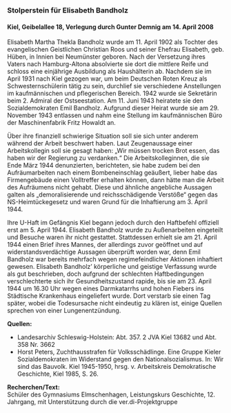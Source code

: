 ### Stolperstein für Elisabeth Bandholz
#### Kiel, Geibelallee 18, Verlegung durch Gunter Demnig am 14. April 2008

Elisabeth Martha Thekla Bandholz wurde am 11. April 1902 als Tochter des evangelischen Geistlichen Christian Roos und seiner Ehefrau Elisabeth, geb. Hüben, in Innien bei Neumünster geboren. Nach der Versetzung ihres Vaters nach Hamburg-Altona absolvierte sie dort die mittlere Reife und schloss eine einjährige Ausbildung als Haushälterin ab. Nachdem sie im April 1931 nach Kiel gezogen war, um beim Deutschen Roten Kreuz als Schwesternschülerin tätig zu sein, durchlief sie verschiedene Anstellungen im kaufmännischen und pflegerischen Bereich. 1942 wurde sie Sekretärin beim 2. Admiral der Ostseestation. Am 11. Juni 1943 heiratete sie den Sozialdemokraten Emil Bandholz. Aufgrund dieser Heirat wurde sie am 29. November 1943 entlassen und nahm eine Stellung im kaufmännischen Büro der Maschinenfabrik Fritz Howaldt an.

Über ihre finanziell schwierige Situation soll sie sich unter anderem während der Arbeit beschwert haben. Laut Zeugenaussage einer Arbeitskollegin soll sie gesagt haben: „Wir müssen trocken Brot essen, das haben wir der Regierung zu verdanken.“ Die Arbeitskolleginnen, die sie Ende März 1944 denunzierten, berichteten, sie habe zudem bei den Aufräumarbeiten nach einem Bombeneinschlag geäußert, lieber habe das Firmengebäude einen Volltreffer erhalten können, dann hätte man die Arbeit des Aufräumens nicht gehabt. Diese und ähnliche angebliche Aussagen galten als „demoralisierende und reichsschädigende Verstöße“ gegen das NS-Heimtückegesetz und waren Grund für die Inhaftierung am 3. April 1944.

Ihre U-Haft im Gefängnis Kiel begann jedoch durch den Haftbefehl offiziell erst am 5. April 1944. Elisabeth Bandholz wurde zu Außenarbeiten eingeteilt und Besuche waren ihr nicht gestattet. Stattdessen erhielt sie am 21. April 1944 einen Brief ihres Mannes, der allerdings zuvor geöffnet und auf widerstandsverdächtige Aussagen überprüft worden war, denn Emil Bandholz war bereits mehrfach wegen regimefeindlicher Aktionen inhaftiert gewesen. Elisabeth Bandholz’ körperliche und geistige Verfassung wurde als gut beschrieben, doch aufgrund der schlechten Haftbedingungen verschlechterte sich ihr Gesundheitszustand rapide, bis sie am 23. April 1944 um 16.30 Uhr wegen eines Darmkatarrhs und hohen Fiebers ins Städtische Krankenhaus eingeliefert wurde. Dort verstarb sie einen Tag später, wobei die Todesursache nicht eindeutig zu klären ist, einige Quellen sprechen von einer Lungenentzündung.

**Quellen:**
- Landesarchiv Schleswig-Holstein: Abt. 357. 2 JVA Kiel 13682 und Abt. 358 Nr. 3662
- Horst Peters, Zuchthausstrafen für Volksschädlinge. Eine Gruppe Kieler Sozialdemokraten im Widerstand gegen den Nationalsozialismus. In: Wir sind das Bauvolk. Kiel 1945-1950, hrsg. v. Arbeitskreis Demokratische Geschichte, Kiel 1985, S. 26.

**Recherchen/Text:**  
Schüler des Gymnasiums Elmschenhagen, Leistungskurs Geschichte, 12. Jahrgang, mit Unterstützung durch die ver.di-Projektgruppe